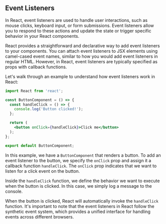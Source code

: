 ## Event Listeners

In React, event listeners are used to handle user interactions, such as mouse clicks, keyboard input, or form submissions. Event listeners allow you to respond to these actions and update the state or trigger specific behavior in your React components.

React provides a straightforward and declarative way to add event listeners to your components. You can attach event listeners to JSX elements using camel-cased event names, similar to how you would add event listeners in regular HTML. However, in React, event listeners are typically specified as props with callback functions.

Let's walk through an example to understand how event listeners work in React:

```jsx
import React from 'react';

const ButtonComponent = () => {
  const handleClick = () => {
    console.log('Button clicked!');
  };

  return (
    <button onClick={handleClick}>Click me</button>
  );
};

export default ButtonComponent;

```

In this example, we have a `ButtonComponent` that renders a button. To add an event listener to the button, we specify the `onClick` prop and assign it a callback function `handleClick`. The `onClick` prop indicates that we want to listen for a click event on the button.

Inside the `handleClick` function, we define the behavior we want to execute when the button is clicked. In this case, we simply log a message to the console.

When the button is clicked, React will automatically invoke the `handleClick` function. It's important to note that the event listeners in React follow the synthetic event system, which provides a unified interface for handling events across different browsers.
